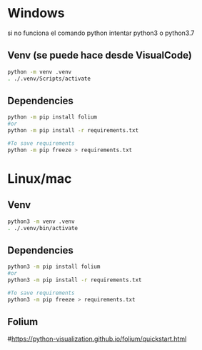 # Windows
si no funciona el comando python intentar python3 o python3.7

## Venv (se puede hace desde VisualCode)
``` bash
python -m venv .venv
. ./.venv/Scripts/activate
```
## Dependencies
``` bash
python -m pip install folium
#or
python -m pip install -r requirements.txt

#To save requirements
python -m pip freeze > requirements.txt
```

# Linux/mac

## Venv
``` bash
python3 -m venv .venv
. ./.venv/bin/activate
```

## Dependencies
``` bash
python3 -m pip install folium
#or
python3 -m pip install -r requirements.txt

#To save requirements
python3 -m pip freeze > requirements.txt
```

## Folium
#https://python-visualization.github.io/folium/quickstart.html